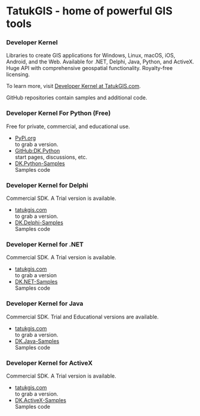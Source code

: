 # TatukGIS - home of powerful GIS tools

### Developer Kernel
Libraries to create GIS applications for Windows, Linux, macOS, iOS, Android, and the Web.
Available for .NET, Delphi, Java, Python, and ActiveX.
Huge API with comprehensive geospatial functionality. Royalty-free licensing.

To learn  more, visit [Developer Kernel at TatukGIS.com](https://www.tatukgis.com/Products/Developer-Kernel/Description).

GitHub repositories contain samples and additional code. 

### Developer Kernel For Python (Free)

Free for private, commercial, and educational use.
- [PyPi.org](https://pypi.org/project/tatukgis-pdk/) <br> to grab a version.
- [GitHub:DK.Python](https://github.com/TatukGIScom/DK.Python) <br> start pages, discussions, etc.
- [DK.Python-Samples](https://github.com/TatukGIScom/DK.Python-Samples)<br>Samples code

### Developer Kernel for Delphi 

Commercial SDK. A Trial version is available.
- [tatukgis.com](https://tatukgis.com/) <br> to grab a version.
- [DK.Delphi-Samples](https://github.com/TatukGIScom/DK.Delphi-Samples)<br>Samples code

### Developer Kernel for .NET

Commercial SDK. A Trial version is available.
- [tatukgis.com](https://tatukgis.com/) <br> to grab a version
- [DK.NET-Samples](https://github.com/TatukGIScom/DK.NET-Samples)<br>Samples code

### Developer Kernel for Java

Commercial SDK. Trial and Educational versions are available.
- [tatukgis.com](https://tatukgis.com/) <br> to grab a version.
- [DK.Java-Samples](https://github.com/TatukGIScom/DK.Java-Samples)<br>Samples code

### Developer Kernel for ActiveX

Commercial SDK. A Trial version is available.
- [tatukgis.com](https://tatukgis.com/) <br> to grab a version.
- [DK.ActiveX-Samples](https://github.com/TatukGIScom/DK.ActiveX-Samples)<br>Samples code
